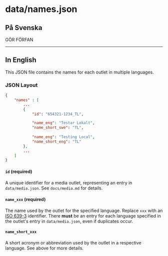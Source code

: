 # data/names.json

## På Svenska
GÖR FÖRFAN

---
## In English
This JSON file contains the names for each outlet in multiple languages.

### JSON Layout

```json
{
    "names" : [
        ...
        {
            "id": "654321-1234_TL",

            "name_eng": "Testar Lokalt",
            "name_short_swe": "TL",
            
            "name_eng": "Testing Local",
            "name_short_eng": "TL"
        },
        ...
    ]
}
```

#### `id` (required)
A unique identifier for a media outlet, representing an entry in `data/media.json`. See `docs/media.md` 
for details.

#### `name_xxx` (required)
The name used by the outlet for the specified language. Replace `xxx` with an 
[ISO 639-3](https://en.wikipedia.org/wiki/ISO_639-3) identifier. There **must** be an entry for each language
specified in the outlet's entry in `data/media.json`, even if duplicates occur.

#### `name_short_xxx`
A short acronym or abbreviation used by the outlet in a respective language. See above for more details.

